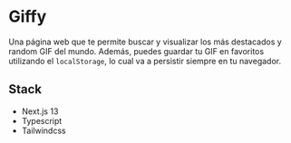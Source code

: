 # Giffy

Una página web que te permite buscar y visualizar los más destacados y random GIF del mundo. Además, puedes guardar tu GIF en favoritos utilizando el `localStorage`, lo cual va a persistir siempre en tu navegador.

## Stack

- Next.js 13
- Typescript
- Tailwindcss
